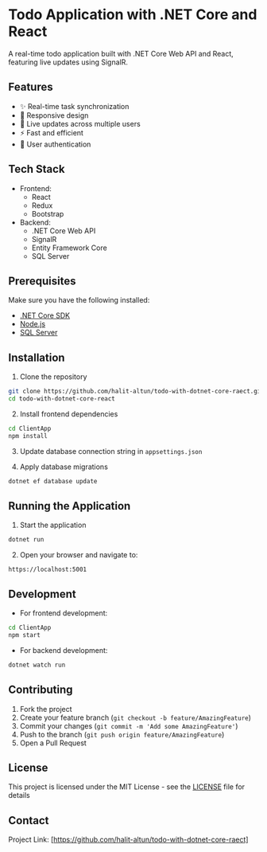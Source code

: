 # Todo Application with .NET Core and React

A real-time todo application built with .NET Core Web API and React, featuring live updates using SignalR.

## Features

- ✨ Real-time task synchronization
- 📱 Responsive design
- 🔄 Live updates across multiple users
- ⚡ Fast and efficient
- 🔐 User authentication

## Tech Stack

- Frontend:
  - React
  - Redux
  - Bootstrap
- Backend:
  - .NET Core Web API
  - SignalR
  - Entity Framework Core
  - SQL Server

## Prerequisites

Make sure you have the following installed:
- [.NET Core SDK](https://dotnet.microsoft.com/download)
- [Node.js](https://nodejs.org/)
- [SQL Server](https://www.microsoft.com/sql-server)

## Installation

1. Clone the repository
```bash
git clone https://github.com/halit-altun/todo-with-dotnet-core-raect.git
cd todo-with-dotnet-core-react
```

2. Install frontend dependencies
```bash
cd ClientApp
npm install
```

3. Update database connection string in `appsettings.json`

4. Apply database migrations
```bash
dotnet ef database update
```

## Running the Application

1. Start the application
```bash
dotnet run
```

2. Open your browser and navigate to:
```
https://localhost:5001
```

## Development

- For frontend development:
```bash
cd ClientApp
npm start
```

- For backend development:
```bash
dotnet watch run
```

## Contributing

1. Fork the project
2. Create your feature branch (`git checkout -b feature/AmazingFeature`)
3. Commit your changes (`git commit -m 'Add some AmazingFeature'`)
4. Push to the branch (`git push origin feature/AmazingFeature`)
5. Open a Pull Request

## License

This project is licensed under the MIT License - see the [LICENSE](LICENSE) file for details

## Contact


Project Link: [https://github.com/halit-altun/todo-with-dotnet-core-raect]